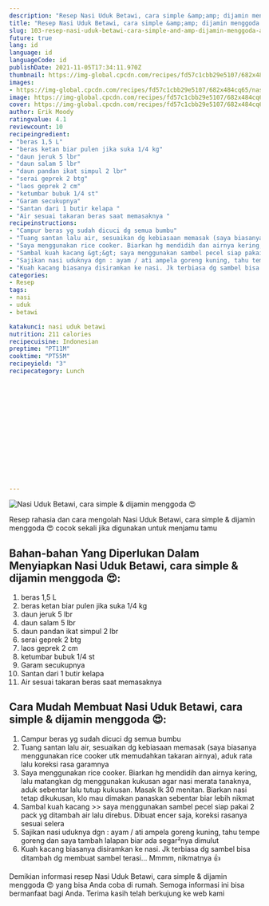 ```yaml
---
description: "Resep Nasi Uduk Betawi, cara simple &amp;amp; dijamin menggoda 😍 Anti Gagal"
title: "Resep Nasi Uduk Betawi, cara simple &amp;amp; dijamin menggoda 😍 Anti Gagal"
slug: 103-resep-nasi-uduk-betawi-cara-simple-and-amp-dijamin-menggoda-anti-gagal
future: true
lang: id
language: id
languageCode: id
publishDate: 2021-11-05T17:34:11.970Z 
thumbnail: https://img-global.cpcdn.com/recipes/fd57c1cbb29e5107/682x484cq65/nasi-uduk-betawi-cara-simple-dijamin-menggoda-foto-resep-utama.png
images:
- https://img-global.cpcdn.com/recipes/fd57c1cbb29e5107/682x484cq65/nasi-uduk-betawi-cara-simple-dijamin-menggoda-foto-resep-utama.png
image: https://img-global.cpcdn.com/recipes/fd57c1cbb29e5107/682x484cq65/nasi-uduk-betawi-cara-simple-dijamin-menggoda-foto-resep-utama.png
cover: https://img-global.cpcdn.com/recipes/fd57c1cbb29e5107/682x484cq65/nasi-uduk-betawi-cara-simple-dijamin-menggoda-foto-resep-utama.png
author: Erik Moody
ratingvalue: 4.1
reviewcount: 10
recipeingredient:
- "beras 1,5 L"
- "beras ketan biar pulen jika suka 1/4 kg"
- "daun jeruk 5 lbr"
- "daun salam 5 lbr"
- "daun pandan ikat simpul 2 lbr"
- "serai geprek 2 btg"
- "laos geprek 2 cm"
- "ketumbar bubuk 1/4 st"
- "Garam secukupnya"
- "Santan dari 1 butir kelapa "
- "Air sesuai takaran beras saat memasaknya "
recipeinstructions:
- "Campur beras yg sudah dicuci dg semua bumbu"
- "Tuang santan lalu air, sesuaikan dg kebiasaan memasak (saya biasanya menggunakan rice cooker utk memudahkan takaran airnya), aduk rata lalu koreksi rasa garamnya"
- "Saya menggunakan rice cooker. Biarkan hg mendidih dan airnya kering, lalu matangkan dg menggunakan kukusan agar nasi merata tanaknya, aduk sebentar lalu tutup kukusan. Masak lk 30 menitan. Biarkan nasi tetap dikukusan, klo mau dimakan panaskan sebentar biar lebih nikmat"
- "Sambal kuah kacang &gt;&gt; saya menggunakan sambel pecel siap pakai 2 pack yg ditambah air lalu direbus. Dibuat encer saja, koreksi rasanya sesuai selera"
- "Sajikan nasi uduknya dgn : ayam / ati ampela goreng kuning, tahu tempe goreng dan saya tambah lalapan biar ada segar²nya dimulut"
- "Kuah kacang biasanya disiramkan ke nasi. Jk terbiasa dg sambel bisa ditambah dg membuat sambel terasi... Mmmm, nikmatnya 👍"
categories:
- Resep
tags:
- nasi
- uduk
- betawi

katakunci: nasi uduk betawi 
nutrition: 211 calories
recipecuisine: Indonesian
preptime: "PT11M"
cooktime: "PT55M"
recipeyield: "3"
recipecategory: Lunch


     
    
    
    
    
    
    
    
    
    
    
      
    
---
```



![Nasi Uduk Betawi, cara simple &amp; dijamin menggoda 😍](https://img-global.cpcdn.com/recipes/fd57c1cbb29e5107/682x484cq65/nasi-uduk-betawi-cara-simple-dijamin-menggoda-foto-resep-utama.png)

Resep rahasia dan cara mengolah  Nasi Uduk Betawi, cara simple &amp; dijamin menggoda 😍 cocok sekali jika digunakan untuk menjamu tamu

<!--inarticleads1-->

## Bahan-bahan Yang Diperlukan Dalam Menyiapkan Nasi Uduk Betawi, cara simple &amp; dijamin menggoda 😍:

1. beras 1,5 L
1. beras ketan biar pulen jika suka 1/4 kg
1. daun jeruk 5 lbr
1. daun salam 5 lbr
1. daun pandan ikat simpul 2 lbr
1. serai geprek 2 btg
1. laos geprek 2 cm
1. ketumbar bubuk 1/4 st
1. Garam secukupnya
1. Santan dari 1 butir kelapa 
1. Air sesuai takaran beras saat memasaknya 



<!--inarticleads2-->

## Cara Mudah Membuat Nasi Uduk Betawi, cara simple &amp; dijamin menggoda 😍:

1. Campur beras yg sudah dicuci dg semua bumbu
1. Tuang santan lalu air, sesuaikan dg kebiasaan memasak (saya biasanya menggunakan rice cooker utk memudahkan takaran airnya), aduk rata lalu koreksi rasa garamnya
1. Saya menggunakan rice cooker. Biarkan hg mendidih dan airnya kering, lalu matangkan dg menggunakan kukusan agar nasi merata tanaknya, aduk sebentar lalu tutup kukusan. Masak lk 30 menitan. Biarkan nasi tetap dikukusan, klo mau dimakan panaskan sebentar biar lebih nikmat
1. Sambal kuah kacang &gt;&gt; saya menggunakan sambel pecel siap pakai 2 pack yg ditambah air lalu direbus. Dibuat encer saja, koreksi rasanya sesuai selera
1. Sajikan nasi uduknya dgn : ayam / ati ampela goreng kuning, tahu tempe goreng dan saya tambah lalapan biar ada segar²nya dimulut
1. Kuah kacang biasanya disiramkan ke nasi. Jk terbiasa dg sambel bisa ditambah dg membuat sambel terasi... Mmmm, nikmatnya 👍




Demikian informasi  resep Nasi Uduk Betawi, cara simple &amp; dijamin menggoda 😍   yang bisa Anda coba di rumah. Semoga informasi ini bisa bermanfaat bagi Anda. Terima kasih telah berkujung ke web kami
